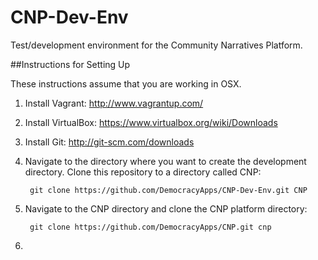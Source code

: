 CNP-Dev-Env
===========

Test/development environment for the Community Narratives Platform. 

##Instructions for Setting Up

These instructions assume that you are working in OSX.

1. Install Vagrant: http://www.vagrantup.com/
2. Install VirtualBox: https://www.virtualbox.org/wiki/Downloads
3. Install Git: http://git-scm.com/downloads
4. Navigate to the directory where you want to create the development directory. Clone this repository 
   to a directory called CNP:

        git clone https://github.com/DemocracyApps/CNP-Dev-Env.git CNP

5. Navigate to the CNP directory and clone the CNP platform directory:

        git clone https://github.com/DemocracyApps/CNP.git cnp

6. 